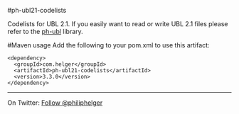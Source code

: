 #ph-ubl21-codelists

Codelists for UBL 2.1.
If you easily want to read or write UBL 2.1 files please refer to the [ph-ubl](https://github.com/phax/ph-ubl) library.

#Maven usage
Add the following to your pom.xml to use this artifact:
```
<dependency>
  <groupId>com.helger</groupId>
  <artifactId>ph-ubl21-codelists</artifactId>
  <version>3.3.0</version>
</dependency>
```

---

On Twitter: <a href="https://twitter.com/philiphelger">Follow @philiphelger</a>
